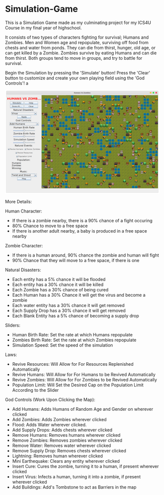 # Simulation-Game

This is a Simulation Game made as my culminating project for my ICS4U Course in my final year of highschool.

It consists of two types of characters fighting for survival; Humans and Zombies.
Men and Women age and repopulate, surviving off food from chests and water from ponds. They can die from thirst, hunger, old age, or can get killed by a Zombie.
Zombies survive by eating Humans and can die from thirst.
Both groups tend to move in groups, and try to battle for survival.

Begin the Simulation by pressing the 'Simulate' button!
Press the 'Clear' button to customize and create your own playing field using the 'God Controls'!
a


![Simulation-Gameplay](https://github.com/SaadMukhtar/Simulation-Game/blob/master/Simulation-Gameplay.png)

More Details:

Human Character:
- If there is a zombie nearby, there is a 90% chance of a fight occuring
- 80% Chance to move to a free space
- If there is another adult nearby, a baby is produced in a free space nearby

Zombie Character:
- If there is a human around, 90% chance the zombie and human will fight
-  90% Chance that they will move to a free space, if there is one

Natural Disasters:
- Each entity has a 5% chance it will be flooded
- Each entity has a 30% chance it will be killed
- Each Zombie has a 30% chance of being cured
- Each Human has a 30% Chance it will get the virus and become a zombie
- Each water entity has a 30% chance it will get removed
- Each Supply Drop has a 30% chance it will get removed
- Each Blank Entity has a 5% chance of becoming a supply drop

Sliders:
- Human Birth Rate: Set the rate at which Humans repopulate
- Zombies Birth Rate: Set the rate at which Zombies repopulate
- Simulation Speed: Set the speed of the simulation

Laws:
- Revive Resources: Will Allow for For Resources Replenished Automatically
- Revive Humans: Will Allow for For Humans to be Revived Automatically
- Revive Zombies: Will Allow for For Zombies to be Revived Automatically
- Population Limit: Will Set the Desired Cap on the Population Limit According to the Slider

God Controls (Work Upon Clicking the Map):
- Add Humans: Adds Humans of Random Age and Gender on wherever clicked
- Add Zombies: Adds Zombies wherever clicked
- Flood: Adds Water wherever clicked.
- Add Supply Drops: Adds chests wherever clicked
- Remove Humans: Removes humans wherever clicked
- Remove Zombies:  Removes zombies wherever clicked
- Remove Water:  Removes water wherever clicked
- Remove Supply Drop: Removes chests wherever clicked
- Lightning: Removes human wherever clicked
- Mini Earthequake: Clears any entity wherever clicked
- Insert Cure: Cures the zombie, turning it to a human, if present wherever clicked
- Insert Virus: Infects a human, turning it into a zombie, if present wherever clicked
- Add Buildings: Add's Tombstone to act as Barriers in the map


